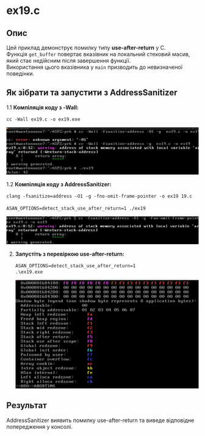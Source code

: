 # ex19.c

## Опис

Цей приклад демонструє помилку типу **use-after-return** у C.  
Функція `get_buffer` повертає вказівник на локальний стековий масив, який стає недійсним після завершення функції.  
Використання цього вказівника у `main` призводить до невизначеної поведінки.

## Як зібрати та запустити з AddressSanitizer

1.1 **Компіляція коду з -Wall:**

   ```
   cc -Wall ex19.c -o ex19.exe
   ```
   ![Виконання для -Wall](pr6_1.jpg)

1.2 **Компіляція коду з AddressSanitizer:**
   ```
   clang -fsanitize=address -O1 -g -fno-omit-frame-pointer -o ex19 19.c

   ASAN_OPTIONS=detect_stack_use_after_return=1 ./ex19
   ```

   ![Виконання для -fsanitize=address](pr6_2.png)

2. **Запустіть з перевіркою use-after-return:**

   ```
   ASAN_OPTIONS=detect_stack_use_after_return=1
   .\ex19.exe
   ```
   ![Виконання для ASAN](pr6_3.png)
## Результат

AddressSanitizer виявить помилку use-after-return та виведе відповідне попередження у консолі.
